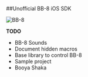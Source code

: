 ##Unofficial BB-8 iOS SDK

![BB-8](https://farm6.staticflickr.com/5630/21031949194_efbd1faa5a_o_d.jpg "BB-8")

**TODO**
- BB-8 Sounds
- Document hidden macros
- Base library to control BB-8
- Sample project
- Booya Shaka
